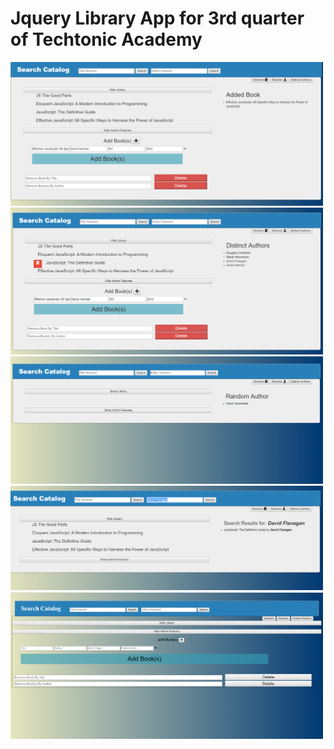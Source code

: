 # Jquery Library App for 3rd quarter of Techtonic Academy

<img src="https://github.com/rmar72/Library_App/blob/master/assets/imgs/l1.PNG" width="500" />

<img src="https://github.com/rmar72/Library_App/blob/master/assets/imgs/l2.PNG" width="500" />

<img src="https://github.com/rmar72/Library_App/blob/master/assets/imgs/l3.PNG" width="500" />

<img src="https://github.com/rmar72/Library_App/blob/master/assets/imgs/l4.PNG" width="500" />

<img src="https://github.com/rmar72/Library_App/blob/master/assets/imgs/library app.PNG" width="500" />
